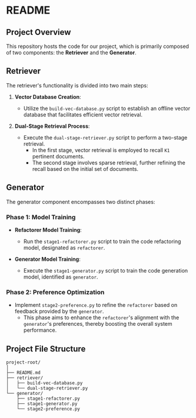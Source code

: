 # README  
  
## Project Overview  
  
This repository hosts the code for our project, which is primarily composed of two components: the **Retriever** and the **Generator**.  
  
## Retriever  
  
The retriever's functionality is divided into two main steps:  
  
1. **Vector Database Creation**:  
   - Utilize the `build-vec-database.py` script to establish an offline vector database that facilitates efficient vector retrieval.  
  
2. **Dual-Stage Retrieval Process**:  
   - Execute the `dual-stage-retriever.py` script to perform a two-stage retrieval.  
     - In the first stage, vector retrieval is employed to recall `K1` pertinent documents.  
     - The second stage involves sparse retrieval, further refining the recall based on the initial set of documents.  
  
## Generator  
  
The generator component encompasses two distinct phases:  
  
### Phase 1: Model Training  
  
- **Refactorer Model Training**:  
  - Run the `stage1-refactorer.py` script to train the code refactoring model, designated as `refactorer`.  
  
- **Generator Model Training**:  
  - Execute the `stage1-generator.py` script to train the code generation model, identified as `generator`.  
  
### Phase 2: Preference Optimization  
  
- Implement `stage2-preference.py` to refine the `refactorer` based on feedback provided by the `generator`.  
  - This phase aims to enhance the `refactorer`'s alignment with the `generator`'s preferences, thereby boosting the overall system performance.  
  
## Project File Structure  
  
```plaintext  
project-root/  
│  
├── README.md  
├── retriever/  
│   ├── build-vec-database.py  
│   └── dual-stage-retriever.py  
└── generator/  
    ├── stage1-refactorer.py  
    ├── stage1-generator.py  
    └── stage2-preference.py